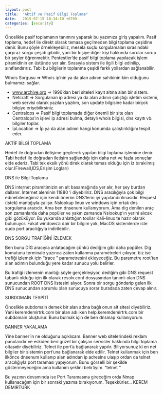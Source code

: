 ```yaml
---
layout: post
title:  "Aktif ve Pasif Bilgi Toplama"
date:   2019-07-15 18:34:10 +0700
categories: [security]
---
```


Öncelikle pasif toplamanın tanımını yaparak bu yazımıza giriş yapalım. Pasif toplama, hedef ile direkt olarak temasa geçilmeden bilgi toplama çeşidine denir. Bunu şöyle örnekleyebiliz, mesela suçlu sorgulamaları sırasındaki çarpraz sorgu çeşidi gibidir, yani bir kişiye diğer kişi hakkında sorular sorup bir şeyler öğrenmektir. Pentestler’de pasif bilgi toplama yapılacak işlem piramidinin en üstünde yer alır. Sırasıyla sistem ile ilgili bilgi edinilip, sınıflandırırız. Tabi bu bilgilerin toplanma çeşidi farklı yollardan sağlanabilir. 

Whois Sorgusu =>  Whois ip’nin ya da alan adının sahibinin kim olduğunu bulmamızı sağlar.

* www.archive.org => 1996’dan beri siteleri kayıt altına alan bir sistem.
* Netcraft => Sorgulanan ip adresi ya da alan adının çalıştığı işletim sistemi, web servisi olarak yazılan yazılım, son update bilgisine kadar birçok bilgiye erişebilirsiniz.
* Centralops => Pasif bilgi toplamada diğer önemli bir site olan Centralops’ın işlevi ip adresi bulma, detaylı whois bilgisi, dns kayıtı vb. bilgiler toplar.
* İpLocation => İp ya da alan adının hangi konumda çalıştırıldığını tespit eder.

AKTİF BİLGİ TOPLAMA

Hedef ile doğrudan iletişime geçilerek yapılan bilgi toplama işlemine denir. Tabi hedef ile doğrudan iletişim sağlandığı için daha net ve fazla sonuçlar elde ederiz. Tabi tek eksik yönü direk olarak temas olduğu için iz bırakılmış olur.(Firewall,IDS,Erişim Logları)

DNS ile Bilgi Toplama

DNS internet piramitimizin en alt basamağında yer alır, her şey burdan dallanır. İnternet aleminin 11880 ‘i diyebiliriz. DNS aracılığıyla çok bilgi edinebileceğimiz için kendi önerim DNS’lerin iyi yapılandırılmasıdır. Request (istek) mantığıyla çalışır. Nslookup linux ve windows için ortak dns sorgulama aracıdır. Ama ben dnsenum kullanıyorum. Ama dig denilen araç son zamanlarda daha popüler ve yakın zamanda Nslookup’ın yerini alıcak gibi gözüküyor. Bu yukarıda anlattığım toollar Kali-linux te hazır olarak bulunuyor. Fakat windows’a dair bir bilgim yok, MacOS sistemlerde iste sudo port aracılığıyla indirilebilir.

DNS SORGU TRAFİĞİNİ İZLEMEK

Ben bunu DİG aracıyla anlatacağım çünkü dediğim gibi daha popüler. Dig komutunu terminale yazınca zaten kullanma parametreleri çıkıyor, biz ise trafiği izlemek için “trace ” parametresini ekleyeceğiz. Bu parametre root’tan alan adımın bulunduğu yere kadar sunucu yolu belirler.

Bu trafiği izlemenin mantığı şöyle gerçekleşiyor, dediğim gibi DNS request tabanlı olduğu için ilk olarak resolv.conf dosyasından tanımlı olan DNS sunucundan ROOT DNS  listesini alıyor. Sonra bir sorgu gönderip gelen ilk DNS sunucundan sorumlu olan sunucuya sorar buradada zaten cevap alınır.

SUBDOMAİN TESPİTİ

Öncelikle subdomain demek bir alan adına bağlı onun alt sitesi diyebiliriz. Yani keremdemirtrk.com bir alan adı iken help.keremdemirtrk.com bir subdomain oluşturur. Bunu bulmak için de ben dnsmap kullanıyorum.


 BANNER YAKALAMA 

Yine banner’in ne olduğunu açıklıcam. Banner web sitelerindeki reklam panolarıdır ve eskiden beri güzel bir çalışan servisler hakkında bilgi toplama oltasıdır diyebiliriz. Telnet ile port’a bağlanarak yapılır. Biliyorsunuz ki en net bilgiler bir sistemin port’una bağlanarak elde edilir. Telnet kullanmak için ben ilkönce dnsenum kullanıp alan adından  ip adresine ulaşıp ordan da telnet aracılığıyla port taraması yapıyorum. Bunu görselli bir şekilde göstermeyeceğim ama kullanım şeklini belirtiyim.
			“telnet <ip adresi> <port>”

Bu yazının devamında ise Port Taramasına gireceğim orda Nmap kullanacağım için bir sonraki yazıma bırakıyorum. Teşekkürler…
						KEREM DEMİRTÜRK
